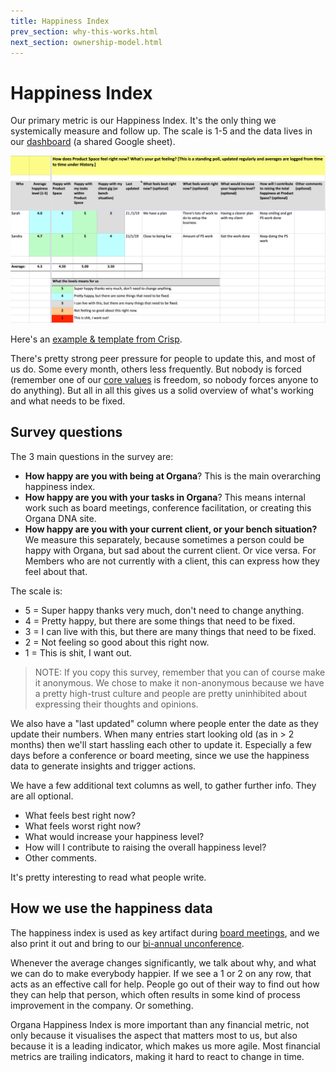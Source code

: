 ```yaml
---
title: Happiness Index
prev_section: why-this-works.html
next_section: ownership-model.html
---
```


Happiness Index
===============

Our primary metric is our Happiness Index. It's the only thing we systemically measure and follow up. The scale is 1-5 and the data lives in our [dashboard](dashboard.html) (a shared Google sheet).

![Happiness History](../assets/HappinessIndex.png "Happiness History")

Here's an [example & template from Crisp](https://docs.google.com/a/crisp.se/spreadsheet/ccc?key=0ApEy2bnWDb5fdG1QZzZSeUhFQWJEc2pEdkVDOHkySEE).

There's pretty strong peer pressure for people to update this, and most of us do. Some every month, others less frequently. But nobody is forced (remember one of our [core values](what-is-organa.html) is freedom, so nobody forces anyone to do anything). But all in all this gives us a solid overview of what's working and what needs to be fixed.

Survey questions
----------------

The 3 main questions in the survey are:

-   **How happy are you with being at Organa**? This is the main overarching happiness index.
-   **How happy are you with your tasks in Organa**? This means internal work such as board meetings, conference facilitation, or creating this Organa DNA site. 
-   **How happy are you with your current client, or your bench situation?** We measure this separately, because sometimes a person could be happy with Organa, but sad about the current client. Or vice versa. For Members who are not currently with a client, this can express how they feel about that.

The scale is:

-   5 = Super happy thanks very much, don't need to change anything.
-   4 = Pretty happy, but there are some things that need to be fixed.
-   3 = I can live with this, but there are many things that need to be fixed.
-   2 = Not feeling so good about this right now.
-   1 = This is shit, I want out.

> NOTE: If you copy this survey, remember that you can of course make it anonymous. We chose to make it non-anonymous because we have a pretty high-trust culture and people are pretty uninhibited about expressing their thoughts and opinions.

We also have a "last updated" column where people enter the date as they update their numbers. When many entries start looking old (as in &gt; 2 months) then we'll start hassling each other to update it. Especially a few days before a conference or board meeting, since we use the happiness data to generate insights and trigger actions.

We have a few additional text columns as well, to gather further info. They are all optional.

-   What feels best right now?
-   What feels worst right now?
-   What would increase your happiness level?
-   How will I contribute to raising the overall happiness level?
-   Other comments.

It's pretty interesting to read what people write.

How we use the happiness data
-----------------------------

The happiness index is used as key artifact during [board meetings](board-of-directors.html), and we also print it out and bring to our [bi-annual unconference](unconference.html).

Whenever the average changes significantly, we talk about why, and what we can do to make everybody happier. If we see a 1 or 2 on any row, that acts as an effective call for help. People go out of their way to find out how they can help that person, which often results in some kind of process improvement in the company. Or something. 

Organa Happiness Index is more important than any financial metric, not only because it visualises the aspect that matters most to us, but also because it is a leading indicator, which makes us more agile. Most financial metrics are trailing indicators, making it hard to react to change in time.
